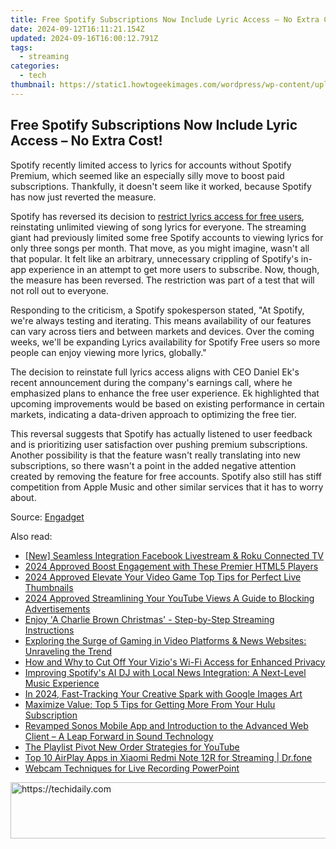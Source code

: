 ```yaml
---
title: Free Spotify Subscriptions Now Include Lyric Access – No Extra Cost!
date: 2024-09-12T16:11:21.154Z
updated: 2024-09-16T16:00:12.791Z
tags:
  - streaming
categories:
  - tech
thumbnail: https://static1.howtogeekimages.com/wordpress/wp-content/uploads/2024/02/spotify-hero-1.jpg
---
```


## Free Spotify Subscriptions Now Include Lyric Access – No Extra Cost!

Spotify recently limited access to lyrics for accounts without Spotify Premium, which seemed like an especially silly move to boost paid subscriptions. Thankfully, it doesn't seem like it worked, because Spotify has now just reverted the measure.

 Spotify has reversed its decision to [restrict lyrics access for free users](https://screen-video-capture.techidaily.com/new-top-ios-psp-games-and-emulators-revealed-in-2024/), reinstating unlimited viewing of song lyrics for everyone. The streaming giant had previously limited some free Spotify accounts to viewing lyrics for only three songs per month. That move, as you might imagine, wasn't all that popular. It felt like an arbitrary, unnecessary crippling of Spotify's in-app experience in an attempt to get more users to subscribe. Now, though, the measure has been reversed. The restriction was part of a test that will not roll out to everyone.

 Responding to the criticism, a Spotify spokesperson stated, "At Spotify, we're always testing and iterating. This means availability of our features can vary across tiers and between markets and devices. Over the coming weeks, we'll be expanding Lyrics availability for Spotify Free users so more people can enjoy viewing more lyrics, globally."

 The decision to reinstate full lyrics access aligns with CEO Daniel Ek's recent announcement during the company's earnings call, where he emphasized plans to enhance the free user experience. Ek highlighted that upcoming improvements would be based on existing performance in certain markets, indicating a data-driven approach to optimizing the free tier.

 This reversal suggests that Spotify has actually listened to user feedback and is prioritizing user satisfaction over pushing premium subscriptions. Another possibility is that the feature wasn't really translating into new subscriptions, so there wasn't a point in the added negative attention created by removing the feature for free accounts. Spotify also still has stiff competition from Apple Music and other similar services that it has to worry about.

 Source: [Engadget](https://www.engadget.com/spotify-lyrics-are-back-for-free-users-175200293.html)

<ins class="adsbygoogle"
     style="display:block"
     data-ad-format="autorelaxed"
     data-ad-client="ca-pub-7571918770474297"
     data-ad-slot="1223367746"></ins>

<ins class="adsbygoogle"
     style="display:block"
     data-ad-client="ca-pub-7571918770474297"
     data-ad-slot="8358498916"
     data-ad-format="auto"
     data-full-width-responsive="true"></ins>

<span class="atpl-alsoreadstyle">Also read:</span>
<div><ul>
<li><a href="https://facebook-clips.techidaily.com/new-seamless-integration-facebook-livestream-and-roku-connected-tv/"><u>[New] Seamless Integration Facebook Livestream & Roku Connected TV</u></a></li>
<li><a href="https://extra-lessons.techidaily.com/2024-approved-boost-engagement-with-these-premier-html5-players/"><u>2024 Approved Boost Engagement with These Premier HTML5 Players</u></a></li>
<li><a href="https://youtube-data.techidaily.com/approved-elevate-your-video-game-top-tips-for-perfect-live-thumbnails/"><u>2024 Approved Elevate Your Video Game Top Tips for Perfect Live Thumbnails</u></a></li>
<li><a href="https://youtube-help.techidaily.com/2024-approved-streamlining-your-youtube-views-a-guide-to-blocking-advertisements/"><u>2024 Approved Streamlining Your YouTube Views A Guide to Blocking Advertisements</u></a></li>
<li><a href="https://media-tips.techidaily.com/enjoy-a-charlie-brown-christmas-step-by-step-streaming-instructions/"><u>Enjoy 'A Charlie Brown Christmas' - Step-by-Step Streaming Instructions</u></a></li>
<li><a href="https://media-tips.techidaily.com/exploring-the-surge-of-gaming-in-video-platforms-and-news-websites-unraveling-the-trend/"><u>Exploring the Surge of Gaming in Video Platforms & News Websites: Unraveling the Trend</u></a></li>
<li><a href="https://media-tips.techidaily.com/how-and-why-to-cut-off-your-vizios-wi-fi-access-for-enhanced-privacy/"><u>How and Why to Cut Off Your Vizio's Wi-Fi Access for Enhanced Privacy</u></a></li>
<li><a href="https://media-tips.techidaily.com/improving-spotifys-ai-dj-with-local-news-integration-a-next-level-music-experience/"><u>Improving Spotify's AI DJ with Local News Integration: A Next-Level Music Experience</u></a></li>
<li><a href="https://some-techniques.techidaily.com/in-2024-fast-tracking-your-creative-spark-with-google-images-art/"><u>In 2024, Fast-Tracking Your Creative Spark with Google Images Art</u></a></li>
<li><a href="https://media-tips.techidaily.com/maximize-value-top-5-tips-for-getting-more-from-your-hulu-subscription/"><u>Maximize Value: Top 5 Tips for Getting More From Your Hulu Subscription</u></a></li>
<li><a href="https://media-tips.techidaily.com/revamped-sonos-mobile-app-and-introduction-to-the-advanced-web-client-a-leap-forward-in-sound-technology/"><u>Revamped Sonos Mobile App and Introduction to the Advanced Web Client – A Leap Forward in Sound Technology</u></a></li>
<li><a href="https://youtube-clips.techidaily.com/the-playlist-pivot-new-order-strategies-for-youtube/"><u>The Playlist Pivot New Order Strategies for YouTube</u></a></li>
<li><a href="https://screen-mirror.techidaily.com/top-10-airplay-apps-in-xiaomi-redmi-note-12r-for-streaming-drfone-by-drfone-android/"><u>Top 10 AirPlay Apps in Xiaomi Redmi Note 12R for Streaming | Dr.fone</u></a></li>
<li><a href="https://screen-video-capture.techidaily.com/webcam-techniques-for-live-recording-powerpoint/"><u>Webcam Techniques for Live Recording PowerPoint</u></a></li>
</ul></div>

<!-- affiliate ads begin -->
<a href="https://unicoeye.pxf.io/c/5597632/2134497/18498" target="_top" id="2134497">
  <img src="//a.impactradius-go.com/display-ad/18498-2134497" border="0" alt="https://techidaily.com" width="728" height="90"/>
</a>
<img height="0" width="0" src="https://unicoeye.pxf.io/i/5597632/2134497/18498" style="position:absolute;visibility:hidden;" border="0" />
<!-- affiliate ads end -->

